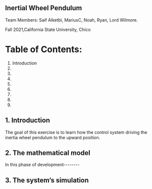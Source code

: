 
## Inertial Wheel Pendulum

Team Members: Saif Alketbi, MariusC, Noah, Ryan, Lord Wilmore.

Fall 2021,California State University, Chico 

# Table of Contents:
1. Introduction 
2.
3.
4.
5.
6.
7.
8.
9.

## 1. Introduction
The goal of this exercise is to learn how the control system driving the inertia wheel pendulum to the upward position. 

## 2. The mathematical model
In this phase of development--------

## 3. The system’s simulation




